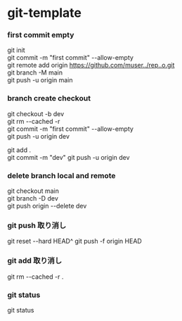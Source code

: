 # git-template
### first commit empty  
git init  
git commit -m "first commit" --allow-empty  
git remote add origin https://github.com/muser../rep..o.git  
git branch -M main  
git push -u origin main  

### branch create checkout  
git checkout -b dev  
git rm --cached -r  
git commit -m "first commit" --allow-empty  
git push -u origin dev  

git add .  
git commit -m "dev"
git push -u origin dev  


### delete branch local and remote
git checkout main  
git branch -D dev  
git push origin --delete dev  

### git push 取り消し
git reset --hard HEAD^
git push -f origin HEAD

### git add 取り消し
git rm --cached -r .

### git status
git status

